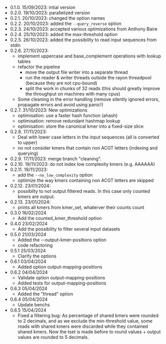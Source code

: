 * 0.1.0. 15/09/2023: intial version
* 0.2.0. 19/10/2023: parallelized version 
* 0.2.1. 20/10/2023: changed the option names
* 0.2.2. 20/10/2023: added the `--query_reverse` option
* 0.2.3. 24/10/2023: accepted various optimizations from Anthony Baire
* 0.2.4. 25/10/2023: added the max-threshold option
* 0.2.5. 26/10/2023: added the possibility to read input sequences from stdin
* 0.2.6. 27/10/2023: 
    * implement uppercase and base_complement operations with lookup tables
    * refactor the pipeline
        * move the output file writer into a separate thread
        * run the reader & writer threads outside the rayon threadpool (because they are not cpu-bound)
        * split the work in chunks of 32 reads (this should greatly improve the throughput on machines with many cpus)
    * Some cleaning in the error handling (remove silently ignored errors, propagate errors and avoid using panic!)
* 0.2.7. 31/10/2023: New optimizations
    * optimisation: use a faster hash function (ahash)
    * optimisation: remove redundant hashmap lookup
    * optimisation: store the canonical kmer into a fixed-size slice
* 0.2.8. 17/11/2023: 
    * Deal with lower case letters in the input sequences (all is converted to upper)
    * no not consider kmers that contain non ACGT letters (indexing and querying)
* 0.2.9. 17/11/2023: merge branch "cleaning". 
* 0.2.10. 19/11/2023: do not index low complexity kmers (e.g. AAAAAA)
* 0.2.11. 19/11/2023: 
    * add the `--no_low_complexity` option
    * optimize the way kmers containing non ACGT letters are skipped
* 0.2.12. 23/01/2024:
    * possiblity to not output filtered reads. In this case only counted kmers are output. 
* 0.2.13. 23/01/2024:
    * prints all kmers from kmer_set, whaterver their counts count
* 0.3.0 16/02/2024
    * Add the counted_kmer_threshold option
* 0.4.0 23/02/2024
    * Add the possibility to filter several input datasets
* 0.5.0 21/03/2024
    * Added the --output-kmer-positions option
    * code refactoring
* 0.5.1 25/03/2024
    * Clarify the options
* 0.6.1 03/04/2024
    * Added option output-mapping-positions
* 0.6.2 04/04/2024
    * Validate option output-mapping-positions
    * Added tests for output-mapping-positions
* 0.6.3 05/04/2024
    * Added the "thread" option
* 0.6.4 05/04/2024
    * Update benchs
* 0.6.5 15/04/2024
    * Fixed a filtering bug: As percentage of shared kmers were rounded to 2 decimals, and as we exclude the min-threshold value, 
    some reads with shared kmers were discarded while 
    they contained shared kmers. Now the tset is made before to round values + output values are rounded to 5 decimals.
    